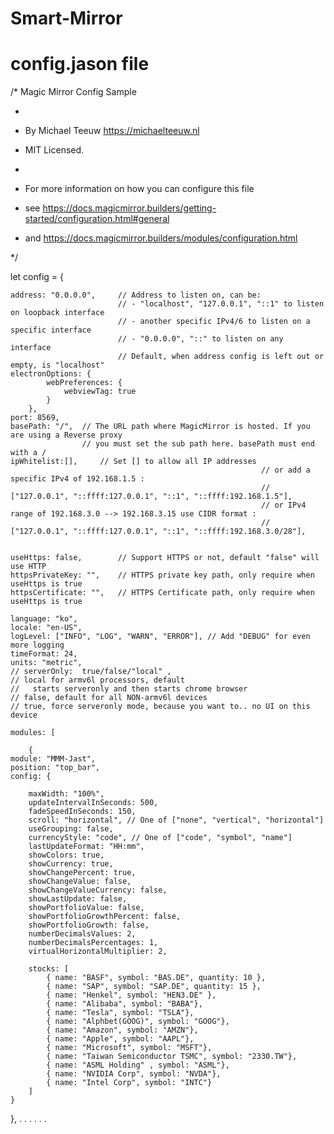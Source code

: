 # Smart-Mirror

#  config.jason file

/* Magic Mirror Config Sample

 *

 * By Michael Teeuw https://michaelteeuw.nl

 * MIT Licensed.

 *

 * For more information on how you can configure this file

 * see https://docs.magicmirror.builders/getting-started/configuration.html#general

 * and https://docs.magicmirror.builders/modules/configuration.html

 */

let config = {

	address: "0.0.0.0", 	// Address to listen on, can be:
							// - "localhost", "127.0.0.1", "::1" to listen on loopback interface
							// - another specific IPv4/6 to listen on a specific interface
							// - "0.0.0.0", "::" to listen on any interface
							// Default, when address config is left out or empty, is "localhost"
	electronOptions: {
			webPreferences: {
				webviewTag: true
			}
		},
	port: 8569,
	basePath: "/", 	// The URL path where MagicMirror is hosted. If you are using a Reverse proxy
					// you must set the sub path here. basePath must end with a /
	ipWhitelist:[], 	// Set [] to allow all IP addresses
															// or add a specific IPv4 of 192.168.1.5 :
															// ["127.0.0.1", "::ffff:127.0.0.1", "::1", "::ffff:192.168.1.5"],
															// or IPv4 range of 192.168.3.0 --> 192.168.3.15 use CIDR format :
															// ["127.0.0.1", "::ffff:127.0.0.1", "::1", "::ffff:192.168.3.0/28"],

 
	useHttps: false, 		// Support HTTPS or not, default "false" will use HTTP
	httpsPrivateKey: "", 	// HTTPS private key path, only require when useHttps is true
	httpsCertificate: "", 	// HTTPS Certificate path, only require when useHttps is true

	language: "ko",
	locale: "en-US",
	logLevel: ["INFO", "LOG", "WARN", "ERROR"], // Add "DEBUG" for even more logging
	timeFormat: 24,
	units: "metric",
	// serverOnly:  true/false/"local" ,
	// local for armv6l processors, default
	//   starts serveronly and then starts chrome browser
	// false, default for all NON-armv6l devices
	// true, force serveronly mode, because you want to.. no UI on this device

	modules: [

		{
	module: "MMM-Jast",
	position: "top_bar",
	config: {

		maxWidth: "100%",
		updateIntervalInSeconds: 500,
		fadeSpeedInSeconds: 150,
		scroll: "horizontal", // One of ["none", "vertical", "horizontal"]
		useGrouping: false,
		currencyStyle: "code", // One of ["code", "symbol", "name"]
		lastUpdateFormat: "HH:mm",
		showColors: true,
		showCurrency: true,
		showChangePercent: true,
		showChangeValue: false,
		showChangeValueCurrency: false,
		showLastUpdate: false,
		showPortfolioValue: false,
		showPortfolioGrowthPercent: false,
		showPortfolioGrowth: false,
		numberDecimalsValues: 2,
		numberDecimalsPercentages: 1,
		virtualHorizontalMultiplier: 2,

		stocks: [
			{ name: "BASF", symbol: "BAS.DE", quantity: 10 },
			{ name: "SAP", symbol: "SAP.DE", quantity: 15 },
			{ name: "Henkel", symbol: "HEN3.DE" },
			{ name: "Alibaba", symbol: "BABA"},
			{ name: "Tesla", symbol: "TSLA"},
			{ name: "Alphbet(GOOG)", symbol: "GOOG"},
			{ name: "Amazon", symbol: "AMZN"},
			{ name: "Apple", symbol: "AAPL"},
			{ name: "Microsoft", symbol: "MSFT"},
			{ name: "Taiwan Semiconductor TSMC", symbol: "2330.TW"},
			{ name: "ASML Holding" , symbol: "ASML"},
			{ name: "NVIDIA Corp", symbol: "NVDA"},
			{ name: "Intel Corp", symbol: "INTC"}
		]
	}
},
.
.
.
.
.
.
